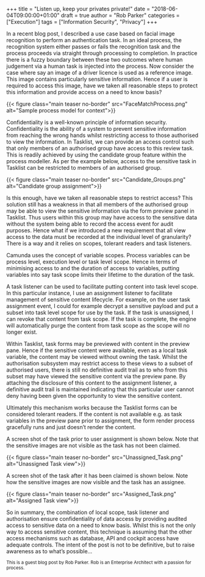 +++
title = "Listen up, keep your privates private!"
date = "2018-06-04T09:00:00+01:00"
draft = true
author = "Rob Parker"
categories = ["Execution"]
tags = ["Information Security", "Privacy"]
+++

In a recent blog post, I described a use case based on facial image recognition to perform an authentication task. In an ideal process, the recognition system either passes or fails the recognition task and the process proceeds via straight through processing to completion. In practice there is a fuzzy boundary between these two outcomes where human judgement via a human task is injected into the process. Now consider the case where say an image of a driver licence is used as a reference image. This image contains particularly sensitive information. Hence if a user is required to access this image, have we taken all reasonable steps to protect this information and provide access on a need to know basis?

{{< figure class="main teaser no-border" src="FaceMatchProcess.png" alt="Sample process model for context">}}

Confidentiality is a well-known principle of information security. Confidentiality is the ability of a system to prevent sensitive information from reaching the wrong hands whilst restricting access to those authorised to view the information. In Tasklist, we can provide an access control such that only members of an authorised group have access to this review task. This is readily achieved by using the candidate group feature within the process modeller. As per the example below, access to the sensitive task in Tasklist can be restricted to members of an authorised group.

{{< figure class="main teaser no-border" src="Candidate_Groups.png" alt="Candidate group assignment">}}

Is this enough, have we taken all reasonable steps to restrict access? This solution still has a weakness in that all members of the authorised group may be able to view the sensitive information via the form preview panel in Tasklist. Thus users within this group may have access to the sensitive data without the system being able to record the access event for audit purposes. Hence what if we introduced a new requirement that all view access to the data must be recorded at the individual level of granularity? There is a way and it relies on scopes, tolerant readers and task listeners.

Camunda uses the concept of variable scopes. Process variables can be process level, execution level or task level scope. Hence in terms of minimising access to and the duration of access to variables, putting variables into say task scope limits their lifetime to the duration of the task.

A task listener can be used to facilitate putting content into task level scope. In this particular instance, I use an assignment listener to facilitate management of sensitive content lifecycle. For example, on the user task assignment event, I could for example decrypt a sensitive payload and put a subset into task level scope for use by the task. If the task is unassigned, I can revoke that content from task scope. If the task is complete, the engine will automatically purge the content from task scope as the scope will no longer exist.

Within Tasklist, task forms may be previewed with content in the preview pane.  Hence if the sensitive content were available, even as a local task variable, the content may be viewed without owning the task. Whilst the authorisation subsystem may restrict access to these views to a subset of authorised users, there is still no definitive audit trail as to who from this subset may have viewed the sensitive content via the preview pane. By attaching the disclosure of this content to the assignment listener, a definitive audit trail is maintained indicating that this particular user cannot deny having been given the opportunity to view the sensitive content.

Ultimately this mechanism works because the Tasklist forms can be considered tolerant readers. If the content is not available e.g. as task variables in the preview pane prior to assignment, the form render process gracefully runs and just doesn’t render the content.

A screen shot of the task prior to user assignment is shown below. Note that the sensitive images are not visible as the task has not been claimed.

{{< figure class="main teaser no-border" src="Unassigned_Task.png" alt="Unassigned Task view">}}

A screen shot of the task after it has been claimed is shown below. Note how the sensitive images are now visible and the task has an assignee.

{{< figure class="main teaser no-border" src="Assigned_Task.png" alt="Assigned Task view">}}

So in summary, the combination of local scope, task listener and authorisation ensure confidentiality of data access by providing audited access to sensitive data on a need to know basis. Whilst this is not the only way to access sensitive content, this technique is assuming that the other access mechanisms such as database, API and cockpit access have adequate controls. The intent of the post is not to be definitive, but to raise awareness as to what’s possible…

<sub>This is a guest blog post by Rob Parker. Rob is an Enterprise Architect with a passion for process.<sub>
